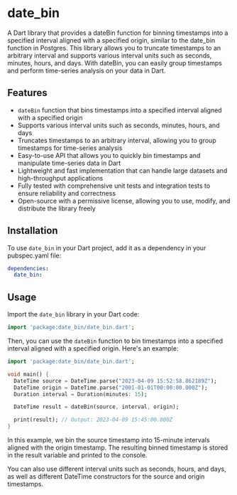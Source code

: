 # date_bin
A Dart library that provides a dateBin function for binning timestamps into a specified interval aligned with a 
specified origin, similar to the date_bin function in Postgres. This library allows you to truncate timestamps 
to an arbitrary interval and supports various interval units such as seconds, minutes, hours, and days. 
With dateBin, you can easily group timestamps and perform time-series analysis on your data in Dart.

## Features
* `dateBin` function that bins timestamps into a specified interval aligned with a specified origin
* Supports various interval units such as seconds, minutes, hours, and days
* Truncates timestamps to an arbitrary interval, allowing you to group timestamps for time-series analysis
* Easy-to-use API that allows you to quickly bin timestamps and manipulate time-series data in Dart
* Lightweight and fast implementation that can handle large datasets and high-throughput applications
* Fully tested with comprehensive unit tests and integration tests to ensure reliability and correctness
* Open-source with a permissive license, allowing you to use, modify, and distribute the library freely

## Installation
To use `date_bin` in your Dart project, add it as a dependency in your pubspec.yaml file:

```yaml
dependencies:
  date_bin:
```

## Usage
Import the `date_bin` library in your Dart code:

```dart
import 'package:date_bin/date_bin.dart';
```
Then, you can use the `dateBin` function to bin timestamps into a specified interval aligned with a specified origin. 
Here's an example:

```dart
import 'package:date_bin/date_bin.dart';

void main() {
  DateTime source = DateTime.parse("2023-04-09 15:52:58.862189Z");
  DateTime origin = DateTime.parse("2001-01-01T00:00:00.000Z");
  Duration interval = Duration(minutes: 15);

  DateTime result = dateBin(source, interval, origin);

  print(result); // Output: 2023-04-09 15:45:00.000Z
}
```

In this example, we bin the source timestamp into 15-minute intervals aligned with the origin timestamp. 
The resulting binned timestamp is stored in the result variable and printed to the console.

You can also use different interval units such as seconds, hours, and days, 
as well as different DateTime constructors for the source and origin timestamps.